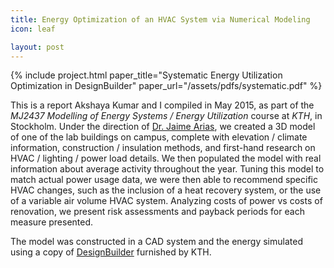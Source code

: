 ```yaml
---
title: Energy Optimization of an HVAC System via Numerical Modeling
icon: leaf

layout: post
---
```


{% include project.html
   paper_title="Systematic Energy Utilization Optimization in DesignBuilder"
   paper_url="/assets/pdfs/systematic.pdf"
   %}

This is a report Akshaya Kumar and I compiled in May 2015, as part of the
_MJ2437 Modelling of Energy Systems / Energy Utilization_ course at _KTH_, in
Stockholm. Under the direction of [Dr. Jaime
Arias](https://www.kth.se/en/itm/inst/energiteknik/forskningsavdelningar/upp-och-vent/personal/jaime-arias-1.73288),
we created a 3D model of one of the lab buildings on campus, complete with
elevation / climate information, construction / insulation methods, and
first-hand research on HVAC / lighting / power load details. We then populated
the model with real information about average activity throughout the year.
Tuning this model to match actual power usage data, we were then able to
recommend specific HVAC changes, such as the inclusion of a heat recovery
system, or the use of a variable air volume HVAC system. Analyzing costs of
power vs costs of renovation, we present risk assessments and payback periods
for each measure presented.

The model was constructed in a CAD system and the energy simulated using a copy
of [DesignBuilder](http://www.designbuilder.co.uk/) furnished by KTH.

